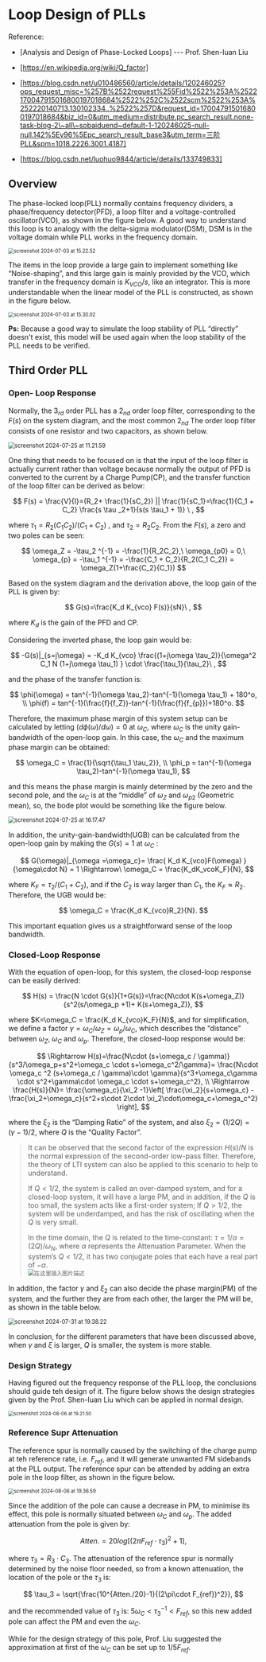 # Loop Design of PLLs

Reference: 

+ [Analysis and Design of Phase-Locked Loops] --- Prof. Shen-Iuan Liu

+ [https://en.wikipedia.org/wiki/Q_factor]

+ [https://blog.csdn.net/u010486560/article/details/120246025?ops_request_misc=%257B%2522request%255Fid%2522%253A%2522170047915016800197018684%2522%252C%2522scm%2522%253A%252220140713.130102334..%2522%257D&request_id=170047915016800197018684&biz_id=0&utm_medium=distribute.pc_search_result.none-task-blog-2\~all\~sobaiduend~default-1-120246025-null-null.142%5Ev96%5Epc_search_result_base3&utm_term=三阶PLL&spm=1018.2226.3001.4187]

+ [https://blog.csdn.net/luohuo9844/article/details/133749833]

## Overview

The phase-locked loop(PLL) normally contains frequency dividers, a phase/frequency detector(PFD), a loop filter and a voltage-controlled oscillator(VCO), as shown in the figure below. A good way to understand this loop is to analogy with the delta-sigma modulator(DSM), DSM is in the voltage domain while PLL works in the frequency domain.

<img src="https://raw.githubusercontent.com/merengueLee/my-gallery/master/imag/20240703152303.png" alt="screenshot 2024-07-03 at 15.22.52" style="zoom:70%;" />

The items in the loop provide a large gain to implement something like “Noise-shaping”, and this large gain is mainly provided by the VCO, which transfer in the frequency domain is $K_{VCO}/s$, like an integrator. This is more understandable when the linear model of the PLL is constructed, as shown in the figure below. 

<img src="https://raw.githubusercontent.com/merengueLee/my-gallery/master/imag/20240703153011.png" alt="screenshot 2024-07-03 at 15.30.02" style="zoom:70%;" />

**Ps:** Because a good way to simulate the loop stability of PLL “directly” doesn't exist, this model will be used again when the loop stability of the PLL needs to be verified.



## Third Order PLL

### Open- Loop Response

Normally, the $3_{rd}$ order PLL has a $2_{nd}$ order loop filter, corresponding to the $F(s)$ on the system diagram, and the most common $2_{nd}$ The order loop filter consists of one resistor and two capacitors, as shown below.

<img src="https://raw.githubusercontent.com/merengueLee/my-gallery/master/imag/20240725112210.png" alt="screenshot 2024-07-25 at 11.21.59" style="zoom:80%;" />

One thing that needs to be focused on is that the input of the loop filter is actually current rather than voltage because normally the output of PFD is converted to the current by a Charge Pump(CP), and the transfer function of the loop filter can be derived as below:

$$
F(s) = \frac{V}{I}=(R_2+ \frac{1}{sC_2}) || \frac{1}{sC_1}=\frac{1}{C_1 + C_2} \frac{s \tau _2+1}{s(s \tau_1 + 1)} \ ,
$$

where $\tau_1 =R _2 {(C_1 C_2)}/{(C_1 + C_2)}$ , and $\tau_2 = R_2 C_2$. From the $F(s)$, a zero and two poles can be seen:

$$
\omega_Z = -\tau_2 ^{-1} = -\frac{1}{R_2C_2},\ \omega_{p0} = 0,\ \omega_{p} = -\tau_1 ^{-1} = -\frac{C_1 + C_2}{R_2(C_1 C_2)} = \omega_Z(1+\frac{C_2}{C_1})
$$

Based on the system diagram and the derivation above, the loop gain of the PLL is given by:

$$
G(s)=\frac{K_d K_{vco} F(s)}{sN}\ ,
$$

where $K_d$ is the gain of the PFD and CP.

Considering the inverted phase, the loop gain would be:


$$
-G(s)|_{s=j\omega} = -K_d K_{vco} \frac{(1+j\omega \tau_2)}{\omega^2 C_1 N (1+j\omega \tau_1) } \cdot \frac{\tau_1}{\tau_2}\ ,
$$


and the phase of the transfer function is:

$$
\phi(\omega) = tan^{-1}(\omega \tau_2)-tan^{-1}(\omega \tau_1) + 180^o, \\
\phi(f) = tan^{-1}(\frac{f}{f_Z})-tan^{-1}(\frac{f}{f_{p}})+180^o.
$$

Therefore, the maximum phase margin of this system setup can be calculated by letting $(d \phi(\omega)/d \omega) = 0$ at $\omega_C$, where $\omega_C$ is the unity gain-bandwidth of the open-loop gain. In this case, the $\omega_C$ and the maximum phase margin can be obtained:

$$
\omega_C = \frac{1}{\sqrt{\tau_1 \tau_2}}, \\
\phi_p = tan^{-1}(\omega \tau_2)-tan^{-1}(\omega \tau_1),
$$

and this means the phase margin is mainly determined by the zero and the second pole, and the $\omega_C$ is at the “middle” of $\omega_Z$ and $\omega_{p2}$ (Geometric mean), so, the bode plot would be something like the figure below.

<img src="https://raw.githubusercontent.com/merengueLee/my-gallery/master/imag/20240725161754.png" alt="screenshot 2024-07-25 at 16.17.47" style="zoom:80%;" />



In addition, the unity-gain-bandwidth(UGB) can be calculated from the open-loop gain by making the $G(s)=1$ at $\omega_C$ :


$$
  G(\omega)|_{\omega =\omega_c}= \frac{ K_d  K_{vco}F(\omega) }{\omega\cdot N} = 1 \Rightarrow\ \omega_C = \frac{K_dK_vcoK_F}{N},
$$


where $K_F = \tau_2/(C_1 + C_2)$, and if the $C_2$ is way larger than $C_1$, the $K_F \approx R_2$. Therefore, the UGB would be:

$$
\omega_C = \frac{K_d K_{vco}R_2}{N}.
$$

This important equation gives us a straightforward sense of the loop bandwidth.





### Closed-Loop Response

With the equation of open-loop, for this system, the closed-loop response can be easily derived:

$$
H(s) = \frac{N \cdot G(s)}{1+G(s)}=\frac{N\cdot K(s+\omega_Z)}{s^2(s/\omega_p +1)+ K(s+\omega_Z)},
$$

where $K=\omega_C = \frac{K_d K_{vco}K_F}{N}$, and for simplification, we define a factor $\gamma =\omega_C/\omega_Z = \omega_p/\omega_C$, which describes the “distance” between $\omega_Z$, $\omega_C$ and $\omega_p$.  Therefore, the closed-loop response would be:

$$
\Rightarrow H(s)=\frac{N\cdot (s+\omega_c / \gamma)}{s^3/\omega_p+s^2+\omega_c \cdot s+\omega_c^2/\gamma}=
\frac{N\cdot \omega_c ^2 (s+\omega_c / \gamma)\cdot \gamma}{s^3+\omega_c\gamma \cdot s^2+\gamma\cdot \omega_c \cdot s+\omega_c^2}, \\
\Rightarrow \frac{H(s)}{N}= \frac{\omega_c}{\xi_2 -1}\left[ \frac{\xi_2}{s+\omega_c} - \frac{\xi_2+\omega_c}{s^2+s\cdot 2\cdot \xi_2\cdot\omega_c+\omega_c^2}  \right],
$$

where the $\xi_2$ is the “Damping Ratio” of the system, and also $\xi_2 = (1/2Q)=(\gamma - 1)/2$, where $Q$ is the “Quality Factor”.  

> It can be observed that the second factor of the expression $H(s)/N$ is the normal expression of the second-order low-pass filter. Therefore, the theory of LTI system can also be applied to this scenario to help to understand. 
>
> If $Q<1/2$, the system is called an over-damped system, and for a closed-loop system, it will have a large PM, and in addition, if the $Q$ is too small, the system acts like a first-order system; 
> If $Q>1/2$, the system will be underdamped, and has the risk of oscillating when the $Q$ is very small.
>
> In the time domain, the $Q$ is related to the time-constant: $\tau = 1/\alpha = (2Q)/\omega_N$, where $\alpha$ represents the Attenuation Parameter. When the system’s $Q<1/2$, it has two conjugate poles that each have a real part of $-\alpha$.  
> <img src="https://raw.githubusercontent.com/merengueLee/my-gallery/master/imag/20240805202107.png" alt="在这里插入图片描述" style="zoom:80%;" />

In addition, the factor $\gamma$ and $\xi_2$ can also decide the phase margin(PM) of the system, and the further they are from each other, the larger the PM will be, as shown in the table below.

<img src="https://raw.githubusercontent.com/merengueLee/my-gallery/master/imag/20240731193831.png" alt="screenshot 2024-07-31 at 19.38.22" style="zoom:80%;" />

In conclusion, for the different parameters that have been discussed above, when $\gamma$ and $\xi$ is larger, $Q$ is smaller, the system is more stable.



### Design Strategy

Having figured out the frequency response of the PLL loop, the conclusions should guide teh design of it. The figure below shows the design strategies given by the Prof. Shen-Iuan Liu which can be applied in normal design.

<img src="https://raw.githubusercontent.com/merengueLee/my-gallery/master/imag/20240806192200.png" alt="screenshot 2024-08-06 at 19.21.50" style="zoom:67%;" />

### Reference Supr Attenuation

The reference spur is normally caused by the switching of the charge pump at teh reference rate, i.e. $F_{ref}$, and it will generate unwanted FM sidebands at the PLL output. The reference spur can be attended by adding an extra pole in the loop filter, as shown in the figure below.

<img src="https://raw.githubusercontent.com/merengueLee/my-gallery/master/imag/20240806193708.png" alt="screenshot 2024-08-06 at 19.36.59" style="zoom:70%;" />

Since the addition of the pole can cause a decrease in PM, to minimise its effect, this pole is normally situated between $\omega_C$ and $\omega_p$. The added attenuation from the pole is given by:

$$
Atten.=20log[(2 \pi F_{ref}\cdot \tau_3)^2+1],
$$

where $\tau_3 = R_3 \cdot C_3$. The attenuation of the reference spur is normally determined by the noise floor needed, so from a known attenuation, the location of the pole or the $\tau_3$ is:

$$
\tau_3 = \sqrt{\frac{10^{Atten./20}-1}{(2\pi\cdot F_{ref})^2}},
$$

 and the recommended value of $\tau_3$ is: $5\omega_C < \tau_3 ^{-1} < F_{ref}$, so this new added pole can affect the PM and even the $\omega_C$. 

While for the design strategy of this pole, Prof. Liu suggested the approximation at first of the $\omega_C$ can be set up to $1/5 F_{ref}$.











































